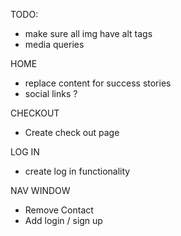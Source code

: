 TODO:

- make sure all img have alt tags
- media queries

HOME

- replace content for success stories
- social links ?

CHECKOUT

- Create check out page

LOG IN

- create log in functionality

NAV WINDOW

- Remove Contact
- Add login / sign up
